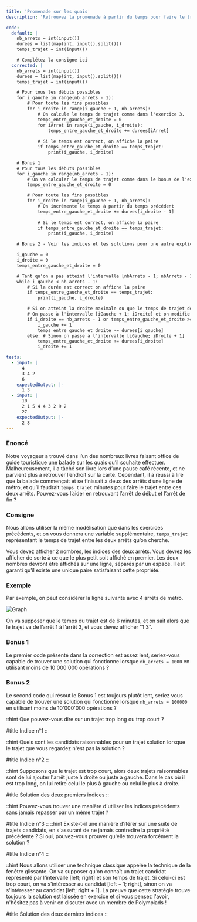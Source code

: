 ```yaml
---
title: 'Promenade sur les quais'
description: 'Retrouvez la promenade à partir du temps pour faire le trajet'

code:
  default: |
    nb_arrets = int(input())
    durees = list(map(int, input().split()))
    temps_trajet = int(input())

    # Complétez la consigne ici
  corrected: |
    nb_arrets = int(input())
    durees = list(map(int, input().split()))
    temps_trajet = int(input())

    # Pour tous les débuts possibles
    for i_gauche in range(nb_arrets - 1):
        # Pour toute les fins possibles
        for i_droite in range(i_gauche + 1, nb_arrets):
            # On calcule le temps de trajet comme dans l'exercice 3.
            temps_entre_gauche_et_droite = 0
            for iArret in range(i_gauche, i_droite):
                temps_entre_gauche_et_droite += durees[iArret]
            
            # Si le temps est correct, on affiche la paire
            if temps_entre_gauche_et_droite == temps_trajet:
                print(i_gauche, i_droite)

    # Bonus 1
    # Pour tous les débuts possibles
    for i_gauche in range(nb_arrets - 1):
        # On va calculer le temps de trajet comme dans le bonus de l'exercice 3
        temps_entre_gauche_et_droite = 0

        # Pour toute les fins possibles
        for i_droite in range(i_gauche + 1, nb_arrets):
            # On incrémente le temps à partir du temps précédent
            temps_entre_gauche_et_droite += durees[i_droite - 1]
            
            # Si le temps est correct, on affiche la paire
            if temps_entre_gauche_et_droite == temps_trajet:
                print(i_gauche, i_droite)

    # Bonus 2 - Voir les indices et les solutions pour une autre explication

    i_gauche = 0
    i_droite = 0
    temps_entre_gauche_et_droite = 0

    # Tant qu'on a pas atteint l'intervalle [nbArrets - 1; nbArrets - 1]
    while i_gauche < nb_arrets - 1:
        # Si la durée est correct on affiche la paire
        if temps_entre_gauche_et_droite == temps_trajet:
            print(i_gauche, i_droite)

        # Si on atteint la droite maximale ou que le temps de trajet de la balade candidate est trop long
        # On passe à l'intervalle [iGauche + 1; iDroite] et on modifie la somme
        if i_droite == nb_arrets - 1 or temps_entre_gauche_et_droite >= temps_trajet:
            i_gauche += 1
            temps_entre_gauche_et_droite -= durees[i_gauche]
        else: # Sinon on passe à l'intervalle [iGauche; iDroite + 1]
            temps_entre_gauche_et_droite += durees[i_droite]
            i_droite += 1

tests:
  - input: |
      4
      3 4 2
      6
    expectedOutput: |-
      1 3
  - input: |
      10
      2 1 5 4 4 3 2 9 2
      27
    expectedOutput: |-
      2 8
---
```


### Enoncé

Notre voyageur a trouvé dans l’un des nombreux livres faisant office de guide touristique une balade sur les quais qu’il souhaite effectuer. Malheureusement, il a tâché son livre lors d’une pause café récente, et ne parvient plus à retrouver l’endroit sur la carte. Cependant, il a réussi à lire que la balade commençait et se finissait à deux des arrêts d’une ligne de métro, et qu’il faudrait `temps_trajet` minutes pour faire le trajet entre ces deux arrêts. Pouvez-vous l’aider en retrouvant l’arrêt de début et l’arrêt de fin ?

### Consigne

Nous allons utiliser la même modélisation que dans les exercices précédents, et on vous donnera une variable supplémentaire, `temps_trajet` représentant le temps de trajet entre les deux arrêts qu’on cherche.

Vous devez afficher 2 nombres, les indices des deux arrêts. Vous devrez les afficher de sorte à ce que le plus petit soit affiché en premier. Les deux nombres devront être affichés sur une ligne, séparés par un espace. Il est garanti qu’il existe une unique paire satisfaisant cette propriété.

### Exemple

Par exemple, on peut considérer la ligne suivante avec 4 arrêts de métro.

![Graph](/polympiads/graph-metro-polympiads.png)

On va supposer que le temps du trajet est de 6 minutes, et on sait alors que le trajet va de l’arrêt 1 à l’arrêt 3, et vous devez afficher "1 3".

### Bonus 1

Le premier code présenté dans la correction est assez lent, seriez-vous capable de trouver une solution qui fonctionne lorsque `nb_arrets = 1000` en utilisant moins de 10'000'000 opérations ?

### Bonus 2

Le second code qui résout le Bonus 1 est toujours plutôt lent, seriez vous capable de trouver une solution qui fonctionne lorsque `nb_arrets = 100000` en utilisant moins de 10'000'000 opérations ?

::hint
Que pouvez-vous dire sur un trajet trop long ou trop court ?

#title
Indice n°1
::

::hint
Quels sont les candidats raisonnables pour un trajet solution lorsque le trajet que vous regardez n'est pas la solution ?

#title
Indice n°2
::

::hint
Supposons que le trajet est trop court, alors deux trajets raisonnables sont de lui ajouter l'arrêt juste à droite ou juste à gauche. Dans le cas où il est trop long, on lui retire celui le plus à gauche ou celui le plus à droite.

#title
Solution des deux premiers indices
::

::hint
Pouvez-vous trouver une manière d'utiliser les indices précédents sans jamais repasser par un même trajet ?

#title
Indice n°3
::
::hint
Existe-t-il une manière d'itérer sur une suite de trajets candidats, en s'assurant de ne jamais contredire la propriété précédente ? Si oui, pouvez-vous prouver qu'elle trouvera forcément la solution ?

#title
Indice n°4
::

::hint
Nous allons utiliser une technique classique appelée la technique de la fenêtre glissante. On va supposer qu'on connaît un trajet candidat représenté par l'intervalle [left; right] et son temps de trajet. Si celui-ci est trop court, on va s'intéresser au candidat [left + 1; right], sinon on va s'intéresser au candidat [left; right + 1]. La preuve que cette stratégie trouve toujours la solution est laissée en exercice et si vous pensez l'avoir, n'hésitez pas à venir en discuter avec un membre de Polympiads !

#title
Solution des deux derniers indices
::
